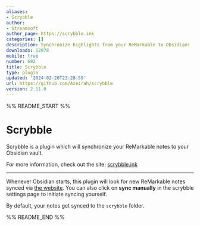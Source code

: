 ```yaml
---
aliases:
- Scrybble
author:
- Streamsoft
author_page: https://scrybble.ink
categories: []
description: Synchronize highlights from your ReMarkable to Obsidian!
downloads: 12078
mobile: true
number: 692
title: Scrybble
type: plugin
updated: '2024-02-20T23:28:59'
url: https://github.com/Azeirah/scrybble
version: 2.11.0
---
```


%% README_START %%

# Scrybble

Scrybble is a plugin which will synchronize your ReMarkable notes to your Obsidian vault.

For more information, check out the site: [scrybble.ink](https://scrybble.ink)

---

Whenever Obsidian starts, this plugin will look for new ReMarkable notes synced via [the website](https://scrybble.ink).
You can also click on **sync manually** in the scrybble settings page to initiate syncing yourself.

By default, your notes get synced to the `scrybble` folder.


%% README_END %%
